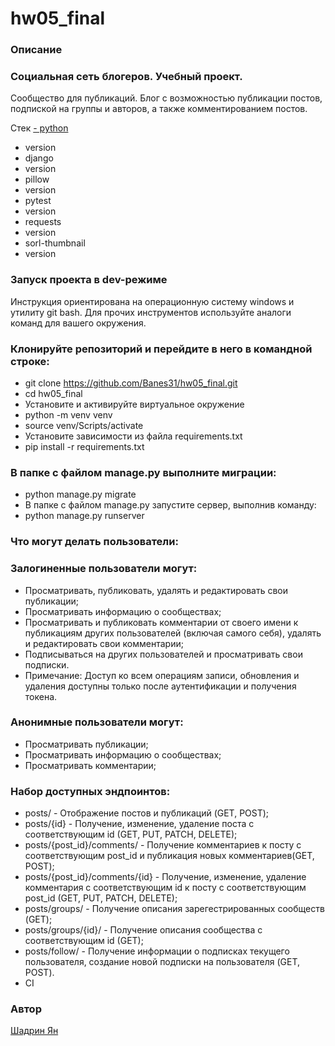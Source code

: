 # hw05_final

### Описание
### Социальная сеть блогеров. Учебный проект.

Сообщество для публикаций. 
Блог с возможностью публикации постов, подпиской на группы и авторов, а также комментированием постов.

Стек
[- python](https://camo.githubusercontent.com/6e7b83ff04ff922842607025b466445569c2b79e7521df5b651a0d76ff7ef71e/68747470733a2f2f696d672e736869656c64732e696f2f62616467652f507974686f6e2d332e372d677265656e) 
- version 
- django 
- version 
- pillow 
- version 
- pytest 
- version 
- requests 
- version 
- sorl-thumbnail 
- version

### Запуск проекта в dev-режиме
Инструкция ориентирована на операционную систему windows и утилиту git bash.
Для прочих инструментов используйте аналоги команд для вашего окружения.

### Клонируйте репозиторий и перейдите в него в командной строке:
- git clone https://github.com/Banes31/hw05_final.git
- cd hw05_final
- Установите и активируйте виртуальное окружение
- python -m venv venv
- source venv/Scripts/activate
- Установите зависимости из файла requirements.txt
- pip install -r requirements.txt
### В папке с файлом manage.py выполните миграции:
- python manage.py migrate
- В папке с файлом manage.py запустите сервер, выполнив команду:
- python manage.py runserver
### Что могут делать пользователи:
### Залогиненные пользователи могут:

- Просматривать, публиковать, удалять и редактировать свои публикации;
- Просматривать информацию о сообществах;
- Просматривать и публиковать комментарии от своего имени к публикациям других пользователей (включая самого себя), удалять и редактировать свои комментарии;
- Подписываться на других пользователей и просматривать свои подписки.
- Примечание: Доступ ко всем операциям записи, обновления и удаления доступны только после аутентификации и получения токена.

### Анонимные пользователи могут:
- Просматривать публикации;
- Просматривать информацию о сообществах;
- Просматривать комментарии;

### Набор доступных эндпоинтов:
- posts/ - Отображение постов и публикаций (GET, POST);
- posts/{id} - Получение, изменение, удаление поста с соответствующим id (GET, PUT, PATCH, DELETE);
- posts/{post_id}/comments/ - Получение комментариев к посту с соответствующим post_id и публикация новых комментариев(GET, POST);
- posts/{post_id}/comments/{id} - Получение, изменение, удаление комментария с соответствующим id к посту с соответствующим post_id (GET, PUT, PATCH, DELETE);
- posts/groups/ - Получение описания зарегестрированных сообществ (GET);
- posts/groups/{id}/ - Получение описания сообщества с соответствующим id (GET);
- posts/follow/ - Получение информации о подписках текущего пользователя, создание новой подписки на пользователя (GET, POST).
- CI

### Автор
[Шадрин Ян](https://github.com/Iankel86)
